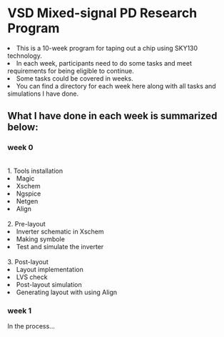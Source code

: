 # VSD Mixed-signal PD Research Program
<li> This is a 10-week program for taping out a chip using SKY130 technology.<br>
<li> In each week, participants need to do some tasks and meet requirements for being eligible to continue.<br>
<li> Some tasks could be covered in weeks.<br>
<li> You can find a directory for each week here along with all tasks and simulations I have done. <br>
  
 ## What I have done in each week is summarized below:<br>
  
### week 0 <br>
<br>  
1.  Tools installation<br>
  
<li> Magic<br>   
<li> Xschem<br>
<li> Ngspice<br>
<li> Netgen <br>
<li> Align<br>
<br>
2. Pre-layout<br>
  
<li> Inverter schematic in Xschem<br>
<li> Making symbole <br>
<li> Test and simulate the inverter<br>
<br>
3. Post-layout<br>
  
<li> Layout implementation <br>
<li> LVS check<br>
<li> Post-layout simulation<br>
<li> Generating layout with using Align<br>
  
### week 1 <br>
  
In the process...
